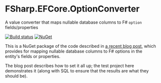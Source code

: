# FSharp.EFCore.OptionConverter
A value converter that maps nullable database columns to F# `option` fields/properties

[![Build status](https://ci.appveyor.com/api/projects/status/y68nd0ucc56d3all?svg=true)](https://ci.appveyor.com/project/danieljsummers/fsharp-efcore-optionconverter)  [![NuGet](https://img.shields.io/nuget/dt/FSharp.EFCore.OptionConverter.svg)](https://www.nuget.org/packages/FSharp.EFCore.OptionConverter)

This is a NuGet package of the code described in [a recent blog post](https://blog.bitbadger.solutions/2018/f-sharp-options-with-ef-core.html), which provides for mapping nullable database columns to F# options in the entity's fields or properties.

The blog post describes how to set it all up; the test project here demonstrates it (along with SQL to ensure that the results are what they should be).
